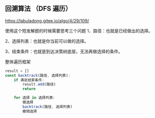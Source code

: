 ## 回溯算法 （DFS 遍历）

https://labuladong.gitee.io/algo/4/29/109/

使用这个短发解题的时候需要思考三个问题
1、路径：也就是已经做出的选择。

2、选择列表：也就是你当前可以做的选择。

3、结束条件：也就是到达决策树底层，无法再做选择的条件。

整体遍历框架

```javascript
result = []
const backtrack(路径, 选择列表):
    if 满足结束条件:
        result.add(路径)
        return

    for 选择 in 选择列表:
        做选择
        backtrack(路径, 选择列表)
        撤销选择
```
